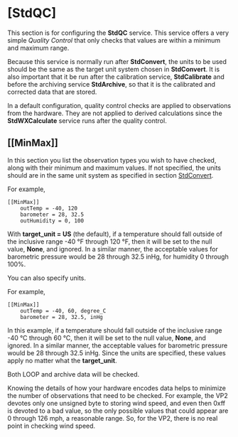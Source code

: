 # [StdQC]

This section is for configuring the **StdQC** service. This service offers a very simple _Quality Control_ that only checks that values are within a minimum and maximum range.

Because this service is normally run after **StdConvert**, the units to be used should be the same as the target unit system chosen in **StdConvert**. It is also important that it be run after the calibration service, **StdCalibrate** and before the archiving service **StdArchive**, so that it is the calibrated and corrected data that are stored.

In a default configuration, quality control checks are applied to observations from the hardware. They are not applied to derived calculations since the **StdWXCalculate** service runs after the quality control.

## [[MinMax]]

In this section you list the observation types you wish to have checked, along with their minimum and maximum values. If not specified, the units should are in the same unit system as specified in section [StdConvert](stdconvert-config).

For example,

```
[[MinMax]]
    outTemp = -40, 120
    barometer = 28, 32.5
    outHumidity = 0, 100 
```

With **target_unit = US** (the default), if a temperature should fall outside of the inclusive range -40 °F through 120 °F, then it will be set to the null value, **None**, and ignored. In a similar manner, the acceptable values for barometric pressure would be 28 through 32.5 inHg, for humidity 0 through 100%.

You can also specify units.

For example,

```
[[MinMax]]
    outTemp = -40, 60, degree_C
    barometer = 28, 32.5, inHg
```

In this example, if a temperature should fall outside of the inclusive range -40 °C through 60 °C, then it will be set to the null value, **None**, and ignored. In a similar manner, the acceptable values for barometric pressure would be 28 through 32.5 inHg. Since the units are specified, these values apply no matter what the **target_unit**.

Both LOOP and archive data will be checked.

Knowing the details of how your hardware encodes data helps to minimize the number of observations that need to be checked. For example, the VP2 devotes only one unsigned byte to storing wind speed, and even then 0xff is devoted to a bad value, so the only possible values that could appear are 0 through 126 mph, a reasonable range. So, for the VP2, there is no real point in checking wind speed.